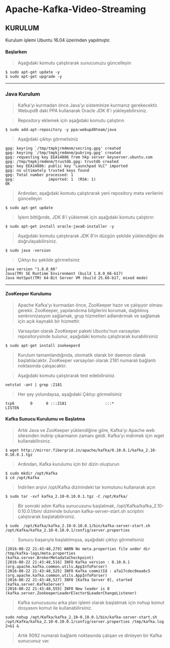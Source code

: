 # Apache-Kafka-Video-Streaming

 
## KURULUM

Kurulum işlemi Ubuntu 16.04 üzerinden yapılmıştır.

#### Başlarken
 > Aşağıdaki komutu çalıştırarak sunucunuzu güncelleyin

```shell
$ sudo apt-get update -y
$ sudo apt-get upgrade -y
```
---

### Java Kurulum

> Kafka'yı kurmadan önce Java'yı sisteminize kurmanız gerekecektir. Webupd8 daki PPA  kullanarak Oracle JDK 8'i yükleyebilirsiniz.

> Repository eklemek için aşağıdaki komutu çalıştırın

```shell
$ sudo add-apt-repository -y ppa:webupd8team/java
```



> Aşağıdaki çıktıyı görmelisiniz

```shell
gpg: keyring `/tmp/tmpkjrm4mnm/secring.gpg' created
gpg: keyring `/tmp/tmpkjrm4mnm/pubring.gpg' created
gpg: requesting key EEA14886 from hkp server keyserver.ubuntu.com
gpg: /tmp/tmpkjrm4mnm/trustdb.gpg: trustdb created
gpg: key EEA14886: public key "Launchpad VLC" imported
gpg: no ultimately trusted keys found
gpg: Total number processed: 1
gpg:               imported: 1  (RSA: 1)
OK
```

> Ardından, aşağıdaki komutu çalıştırarak yeni repository meta verilerini güncelleyin

```shell
$ sudo apt-get update
```

> İşlem bittiğınde, JDK 8'i yüklemek için aşağıdaki komutu çalıştırın

```shell
$ sudo apt-get install oracle-java8-installer -y
```

> Aşağıdaki komutu çalıştırarak JDK 8'in düzgün şekilde yüklendiğini de doğrulayabilirsiniz.
```shell
$ sudo java -version
```

> Çıktıyı bu şekilde görmelisiniz

```shell
java version "1.8.0_66"
Java(TM) SE Runtime Environment (build 1.8.0_66-b17)
Java HotSpot(TM) 64-Bit Server VM (build 25.66-b17, mixed mode)
```

---

#### ZooKeeper Kurulumu

> Apache Kafka'yı kurmadan önce, ZooKeeper hazır ve çalışıyor olması gerekir. ZooKeeper, yapılandırma bilgilerini korumak, dağıtılmış senkronizasyon sağlamak, grup hizmetleri adlandırmak ve sağlamak için açık kaynaklı bir hizmettir.


> Varsayılan olarak ZooKeeper paketi Ubuntu'nun varsayılan repositorysinde bulunur, aşağıdaki komutu çalıştırarak kurabilirsiniz

```shell
$ sudo apt-get install zookeeperd
```

> Kurulum tamamlandığında, otomatik olarak bir daemon olarak başlatılacaktır. ZooKeeper varsayılan olarak 2181 numaralı bağlantı noktasında çalışacaktır.

>  Aşağıdaki komutu çalıştırarak test edebilirsiniz.

```shell
netstat -ant | grep :2181
```

> Her şey yolundaysa, aşağıdaki Çıktıyı görmelisiniz

```shell
tcp6       0      0 :::2181                 :::*                    LISTEN
```



#### Kafka Sunucu Kurulumu ve Başlatma



> Artık Java ve ZooKeeper yüklendiğine göre, Kafka'yı Apache web sitesinden indirip çıkarmanın zamanı geldi. Kafka'yı indirmek için wget kullanabilirsiniz.

```shell
$ wget http://mirror.fibergrid.in/apache/kafka/0.10.0.1/kafka_2.10-0.10.0.1.tgz
```

> Ardından, Kafka kurulumu için bir dizin oluşturun

```shell
$ sudo mkdir /opt/Kafka
$ cd /opt/Kafka
```

> İndirilen arşivi /opt/Kafka dizinindeki tar komutunu kullanarak açın

```shell
$ sudo tar -xvf kafka_2.10-0.10.0.1.tgz -C /opt/Kafka/
```

> Bir sonraki adım Kafka sunucusunu başlatmak,  /opt/Kafka/kafka_2.10-0.10.0.1/bin/ dizininde bulunan kafka-server-start.sh scriptini çalıştırarak başlatabilirsiniz.

```shell
$ sudo  /opt/Kafka/kafka_2.10-0.10.0.1/bin/kafka-server-start.sh /opt/Kafka/kafka_2.10-0.10.0.1/config/server.properties
```

> Sunucu başarıyla başlatılmışsa, aşağıdaki çıktıyı görmelisiniz


```shell
[2016-08-22 21:43:48,279] WARN No meta.properties file under dir /tmp/kafka-logs/meta.properties (kafka.server.BrokerMetadataCheckpoint)
[2016-08-22 21:43:48,516] INFO Kafka version : 0.10.0.1 (org.apache.kafka.common.utils.AppInfoParser)
[2016-08-22 21:43:48,525] INFO Kafka commitId : a7a17cdec9eaa6c5 (org.apache.kafka.common.utils.AppInfoParser)
[2016-08-22 21:43:48,527] INFO [Kafka Server 0], started (kafka.server.KafkaServer)
[2016-08-22 21:43:48,555] INFO New leader is 0 (kafka.server.ZookeeperLeaderElector$LeaderChangeListener)
```


> Kafka sunucusunu arka plan işlemi olarak başlatmak için nohup komut dosyasını komut ile kullanabilirsiniz.
```shell
sudo nohup /opt/Kafka/kafka_2.10-0.10.0.1/bin/kafka-server-start.sh /opt/Kafka/kafka_2.10-0.10.0.1/config/server.properties /tmp/kafka.log 2>&1 &
```

> Artık 9092 numaralı bağlantı noktasında çalışan ve dinleyen bir Kafka sunucunuz var.






